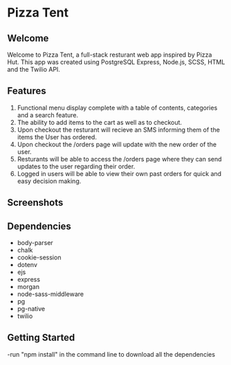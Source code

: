 Pizza Tent
=========

## Welcome

Welcome to Pizza Tent, a full-stack resturant web app inspired by Pizza Hut. This app was created using PostgreSQL Express, Node.js, SCSS, HTML and the Twilio API.


## Features

1. Functional menu display complete with a table of contents, categories and a search feature.
2. The ability to add items to the cart as well as to checkout.
3. Upon checkout the resturant will recieve an SMS informing them of the items the User has ordered.
4. Upon checkout the /orders page will update with the new order of the user.
5. Resturants will be able to access the /orders page where they can send updates to the user regarding their order.
6. Logged in users will be able to view their own past orders for quick and easy decision making.

## Screenshots


## Dependencies

- body-parser
- chalk
- cookie-session
- dotenv
- ejs
- express
- morgan
- node-sass-middleware
- pg
- pg-native
- twilio

## Getting Started

-run "npm install" in the command line to download all the dependencies
